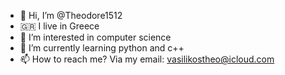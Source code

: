 - 👋 Hi, I’m @Theodore1512
- 🇬🇷 I live in Greece
- 👀 I’m interested in computer science
- 🌱 I’m currently learning python and c++
- 📫 How to reach me? Via my email: vasilikostheo@icloud.com

<!---
Theodore1512/Theodore1512 is a ✨ special ✨ repository because its `README.md` (this file) appears on your GitHub profile.
You can click the Preview link to take a look at your changes.
--->
